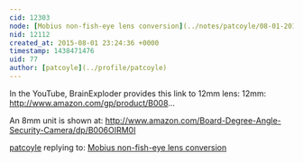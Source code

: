 ```yaml
---
cid: 12303
node: [Mobius non-fish-eye lens conversion](../notes/patcoyle/08-01-2015/mobius-non-fish-eye-lens-conversion)
nid: 12112
created_at: 2015-08-01 23:24:36 +0000
timestamp: 1438471476
uid: 77
author: [patcoyle](../profile/patcoyle)
---
```


In the YouTube, BrainExploder provides this link to 12mm lens: 12mm: http://www.amazon.com/gp/product/B008...

An 8mm unit is shown at: http://www.amazon.com/Board-Degree-Angle-Security-Camera/dp/B006OIRM0I

[patcoyle](../profile/patcoyle) replying to: [Mobius non-fish-eye lens conversion](../notes/patcoyle/08-01-2015/mobius-non-fish-eye-lens-conversion)

